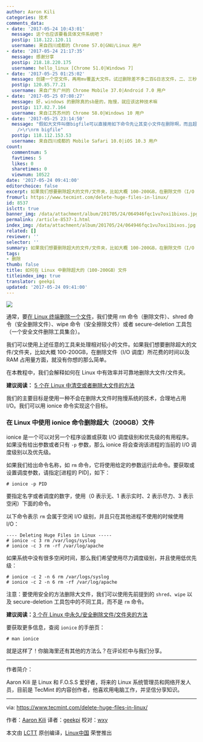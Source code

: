```yaml
---
author: Aaron Kili
categories: 技术
comments_data:
- date: '2017-05-24 10:43:01'
  message: 这个也应该要看具体文件系统吧？
  postip: 118.122.120.11
  username: 来自四川成都的 Chrome 57.0|GNU/Linux 用户
- date: '2017-05-24 21:17:35'
  message: 感谢分享
  postip: 218.18.220.175
  username: hello_linux [Chrome 51.0|Windows 7]
- date: '2017-05-25 01:25:02'
  message: 创建一个空文件，再用mv覆盖大文件。试过删除差不多二百G日志文件，二、三秒完成，最后重启一下程序~
  postip: 120.85.77.21
  username: 来自广东广州的 Chrome Mobile 37.0|Android 7.0 用户
- date: '2017-05-25 07:08:27'
  message: 好，windows 的删除真的sb是的，拖慢，就应该这种技术嘛
  postip: 117.82.7.164
  username: 来自江苏苏州的 Chrome 58.0|Windows 10 用户
- date: '2017-05-25 23:14:50'
  message: "假如大文件叫做bigfile可以直接用如下命令先让其变小文件在删除啊，而且超快:<br />\r\necho &quot;&quot; &gt;&nbsp;&nbsp;bigfile<br
    />\r\nrm bigfile"
  postip: 118.112.153.53
  username: 来自四川成都的 Mobile Safari 10.0|iOS 10.3 用户
count:
  commentnum: 5
  favtimes: 5
  likes: 0
  sharetimes: 0
  viewnum: 10522
date: '2017-05-24 09:41:00'
editorchoice: false
excerpt: 如果我们想要删除超大的文件/文件夹，比如大概 100-200GB，在删除文件（I/O 调度）所花费的时间以及 RAM 占用量方面，就没有你想的那么简单。
fromurl: https://www.tecmint.com/delete-huge-files-in-linux/
id: 8537
islctt: true
banner_img: /data/attachment/album/201705/24/064946fqc1vu7oxi1bixos.jpg
permalink: /article-8537-1.html
index_img: /data/attachment/album/201705/24/064946fqc1vu7oxi1bixos.jpg.thumb.jpg
related: []
reviewer: ''
selector: ''
summary: 如果我们想要删除超大的文件/文件夹，比如大概 100-200GB，在删除文件（I/O 调度）所花费的时间以及 RAM 占用量方面，就没有你想的那么简单。
tags:
- 删除
thumb: false
title: 如何在 Linux 中删除超大的（100-200GB）文件
titleindex_img: true
translator: geekpi
updated: '2017-05-24 09:41:00'
---
```


![](/data/attachment/album/201705/24/064946fqc1vu7oxi1bixos.jpg)


通常，要[在 Linux 终端删除一个文件](/article-8123-1.html)，我们使用 rm 命令（删除文件）、shred 命令（安全删除文件）、wipe 命令（安全擦除文件）或者 secure-deletion 工具包（一个安全文件删除工具集合）。


我们可以使用上述任意的工具来处理相对较小的文件。如果我们想要删除超大的文件/文件夹，比如大概 100-200GB，在删除文件（I/O 调度）所花费的时间以及 RAM 占用量方面，就没有你想的那么简单。


在本教程中，我们会解释如何在 Linux 中有效率并可靠地删除大文件/文件夹。


**建议阅读：** [5 个在 Linux 中清空或者删除大文件的方法](/article-8024-1.html)


我们的主要目标是使用一种不会在删除大文件时拖慢系统的技术，合理地占用 I/O。我们可以用 ionice 命令实现这个目标。


### 在 Linux 中使用 ionice 命令删除超大（200GB）文件


ionice 是一个可以对另一个程序设置或获取 I/O 调度级别和优先级的有用程序。如果没有给出参数或者只有 `-p` 参数，那么 ionice 将会查询该进程的当前的 I/O 调度级别以及优先级。


如果我们给出命令名称，如 `rm` 命令，它将使用给定的参数运行此命令。要获取或设置调度参数，请指定[进程的 PID]，如下：



```
# ionice -p PID

```

要指定名字或者调度的数字，使用（0 表示无、1 表示实时、2 表示尽力、3 表示空闲）下面的命令。


以下命令表示 `rm` 会属于空闲 I/O 级别，并且只在其他进程不使用的时候使用 I/O：



```
---- Deleting Huge Files in Linux -----
# ionice -c 3 rm /var/logs/syslog
# ionice -c 3 rm -rf /var/log/apache

```

如果系统中没有很多空闲时间，那么我们希望使用尽力调度级别，并且使用低优先级：



```
# ionice -c 2 -n 6 rm /var/logs/syslog
# ionice -c 2 -n 6 rm -rf /var/log/apache

```

注意：要使用安全的方法删除大文件，我们可以使用先前提到的 `shred`、`wipe` 以及 secure-deletion 工具包中的不同工具，而不是 `rm` 命令。


**建议阅读：**[3 个在 Linux 中永久/安全删除文件/文件夹的方法](/article-8123-1.html)


要获取更多信息，查阅 `ionice` 的手册页：



```
# man ionice 

```

就是这样了！你脑海里还有其他的方法么？在评论栏中与我们分享。




---


作者简介：


Aaron Kili 是 Linux 和 F.O.S.S 爱好者，将来的 Linux 系统管理员和网络开发人员，目前是 TecMint 的内容创作者，他喜欢用电脑工作，并坚信分享知识。




---


via: <https://www.tecmint.com/delete-huge-files-in-linux/>


作者：[Aaron Kili](https://www.tecmint.com/author/aaronkili/) 译者：[geekpi](https://github.com/geekpi) 校对：[wxy](https://github.com/wxy)


本文由 [LCTT](https://github.com/LCTT/TranslateProject) 原创编译，[Linux中国](https://linux.cn/) 荣誉推出